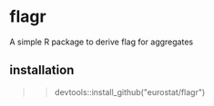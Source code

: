 # flagr
A simple R package to derive flag for aggregates

## installation
> >devtools::install_github("eurostat/flagr")


